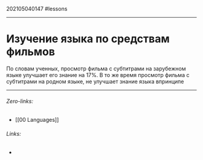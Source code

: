 202105040147
#lessons 
___
# Изучение языка по средствам фильмов
По словам ученных, просмотр фильма с субтитрами на зарубежном языке улучшает его знание на 17%. В то же время просмотр фильма с субтитрами на родном языке, не улучшает знание языка впринципе 

___
###### Zero-links:
- [[00 Languages]]
###### Links:
-